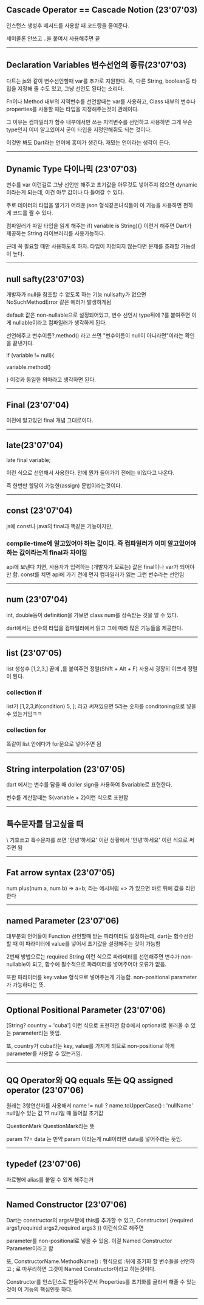 ## Cascade Operator == Cascade Notion (23'07'03)
인스턴스 생성후 메서드를 사용할 때 코드량을 줄여준다.

세미콜론 안쓰고 ..을 붙여서 사용해주면 끝


---------------------------------------------------------------------------------------
## Declaration Variables 변수선언의 종류(23'07'03)
다트는 js와 같이 변수선언할때 var를 추가로 지원한다. 즉, 다른 String, boolean등 타입을 지정해 줄 수도 있고, 그냥 선언도 된다는 소리다.

Fn이나 Method 내부의 지역변수를 선언할때는 var를 사용하고, Class 내부의 변수나 properties를 사용할 때는 타입을 지정해주는것이 관례이다.

그 이유는 컴파일러가 함수 내부에서만 쓰는 지역변수를 선언하고 사용하면 그게 무슨 type인지 이미 알고있어서 굳이 타입을 지정안해줘도 되는 것이다.

이것만 봐도 Dart라는 언어에 흥미가 생긴다. 재밌는 언어라는 생각이 든다.

---------------------------------------------------------------------------------------
## Dynamic Type 다이나믹 (23'07'03)
변수를 var 이런걸로 그냥 선언만 해주고 초기값을 아무것도 넣어주지 않으면 dynamic이라는게 되는데, 이건 아무 값이나 다 들어갈 수 있다.

주로 데이터의 타입을 알기가 어려운 json 형식같은녀석들이 이 기능을 사용하면 편하게 코드를 짤 수 있다.

컴파일러가 파일 타입을 읽게 해주는 if( variable is String){} 이런거 해주면 Dart가 제공하는 String 라이브러리를 사용가능하다.

근데 꼭 필요할 때만 사용하도록 하자. 타입이 지정되지 않는다면 문제를 초래할 가능성이 높다.

---------------------------------------------------------------------------------------
## null safty(23'07'03)
개발자가 null을 참조할 수 없도록 하는 기능
nullsafty가 없으면 NoSuchMethodError 같은 에러가 발생하게됨

default 값은 non-nullable으로 설정되어있고, 변수 선언시 type뒤에 ?를 붙여주면 이게 nullable이라고 컴파일러가 생각하게 된다.

선언해주고 변수이름?.method() 라고 쓰면 "변수이름이 null이 아니라면"이라는 확인을 끝낸거다.

if (variable != null){

  variable.method() 
  
} 이것과 동일한 의마라고 생각하면 된다.

---------------------------------------------------------------------------------------
## Final (23'07'04)
이전에 알고있던 final 개념 그대로이다.

---------------------------------------------------------------------------------------
## late(23'07'04)
late final variable;

이런 식으로 선언해서 사용한다. 안에 뭔가 들어가기 전에는 비었다고 나온다.

즉 한번만 할당이 가능한(assign) 문법이라는것이다.

---------------------------------------------------------------------------------------
## const (23'07'04)
js에 const나 java의 final과 똑같은 기능이지만, 
### compile-time에 알고있어야 하는 값이다. 즉 컴파일러가 이미 알고있어야 하는 값이라는게 final과 차이임
api에 보낸다 치면, 사용자가 입력하는 (개발자가 모르는) 값은 final이나 var가 되어야만 함. const를 치면 api에 가기 전에 먼저 컴파일러가 읽는 그런 변수라는 선언임

---------------------------------------------------------------------------------------
## num (23'07'04)
int, double등이 definition을 가보면 class num를 상속받는 것을 알 수 있다. 

dart에서는 변수의 타입을 컴파일러에서 읽고 그에 따라 많은 기능들을 제공한다.

---------------------------------------------------------------------------------------
## list (23'07'05)
list 생성후 [1,2,3,] 끝에 ,를 붙여주면 정렬(Shift + Alt + F) 사용시 굉장히 이쁘게 정렬이 된다.
### collection if
list가 [1,2,3,if(condition) 5, ]; 라고 써져있으면 5라는 숫자를 conditoning으로 넣을 수 있는거임ㅋㅋ

### collection for
똑같이 list 안에다가 for문으로 넣어주면 됨
 
---------------------------------------------------------------------------------------
## String interpolation (23'07'05)
dart 에서는 변수를 담을 때 doller sign을 사용하여 $variable로 표현한다. 

변수를 계산할때는 ${variable + 2}이런 식으로 표현함

---------------------------------------------------------------------------------------
## 특수문자를 담고싶을 때 
\ 기호쓰고 특수문자를 쓰면 '안녕'하세요' 이런 상황에서 '안녕\'하세요' 이런 식으로 써주면 됨

---------------------------------------------------------------------------------------
## Fat arrow syntax (23'07'05)
num plus(num a, num b) => a+b; 라는 예시처럼 => 가 있으면 바로 뒤에 값을 리턴한다

---------------------------------------------------------------------------------------
## named Parameter (23'07'06)
대부분의 언어들이 Function 선언할때 받는 파라미터도 설정하는데, dart는 함수선언할 때 이 파라미터에 value를 넣어서 초기값을 설정해주는 것이 가능함

2번째 방법으로는 required String 이런 식으로 파라미터를 선언해주면 변수가 non-nullable이 되고, 함수에 필수적으로 파라미터를 넣어주어야 오류가 없음.

또한 파라미터를 key:value 형식으로 넣어주는게 가능함. non-positional parameter 가 가능하다는 뜻.

---------------------------------------------------------------------------------------
## Optional Positional Parameter (23'07'06)
[String? country = 'cuba'] 이런 식으로 표현하면 함수에서 optional로 불러올 수 있는 parameter라는 뜻임.

또, country가 cuba라는 key, value를 가지게 되므로 non-positional 하게 parameter를 사용할 수 있는거임.

---------------------------------------------------------------------------------------
## QQ Operator와 QQ equals 또는 QQ assigned operator (23'07'06)
원래는 3항연산자를 사용해서 name != null ? name.toUpperCase() : 'nullName'
null일수 있는 값 ?? null일 때 들어갈 초기값

QuestionMark QuestionMark라는 뜻


param ??= data 는 만약 param 이라는게 null이라면 data를 넣어주라는 뜻임.

---------------------------------------------------------------------------------------
## typedef (23'07'06)
자료형에 alias를 붙일 수 있게 해주는거

---------------------------------------------------------------------------------------
## Named Constructor (23'07'06)

Dart는 constructor의 args부분에 this를 추가할 수 있고, Constructor( {required args1,required args2,required args3 }) 이런식으로 해주면

parameter를 non-positional로 넣을 수 있음. 이걸 Named Constructor Parameter이라고 함

또, ConstructorName.MethodName() : 형식으로 :뒤에 초기화 할 변수들을 선언하고 ; 로 마무리하면 그것이 Named Constructor이라고 하는것이다.

Constructor를 인스턴스로 만들어주면서 Properties를  초기화를 골라서 해줄 수 있는것이 이 기능의 핵심인듯 하다.

---------------------------------------------------------------------------------------

